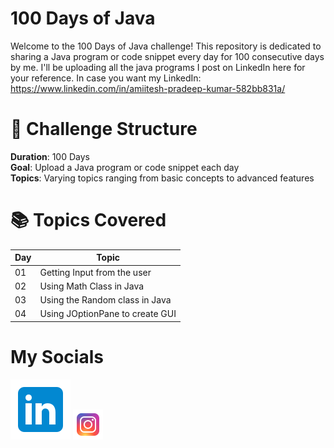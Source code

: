 # 100 Days of Java
Welcome to the 100 Days of Java challenge! This repository is dedicated to sharing a Java program or code snippet every day for 100 consecutive days by me.
I'll be uploading all the java programs I post on LinkedIn here for your reference.
In case you want my LinkedIn: https://www.linkedin.com/in/amiitesh-pradeep-kumar-582bb831a/

# 📅 Challenge Structure
**Duration**: 100 Days\
**Goal**: Upload a Java program or code snippet each day\
**Topics**: Varying topics ranging from basic concepts to advanced features

# 📚 Topics Covered
| Day | Topic                        |
|-----|------------------------------|
| 01  | Getting Input from the user  |
| 02  | Using Math Class in Java     |
| 03  | Using the Random class in Java|
| 04  | Using JOptionPane to create GUI|

# My Socials
[![LinkedIn](linkedin.svg)](https://www.linkedin.com/in/amiitesh-pradeep-kumar-582bb831a/)
[![Instagram](instagram.png)](https://www.instagram.com/tspamiitesh/)

